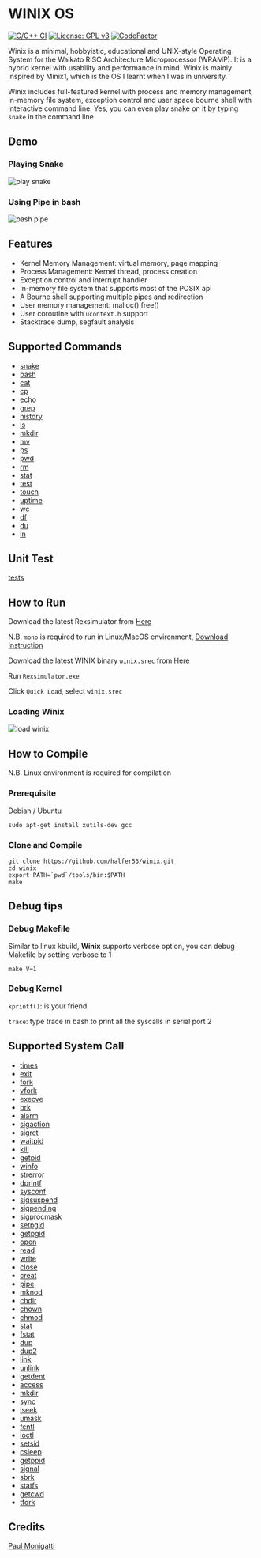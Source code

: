 # WINIX OS

[![C/C++ CI](https://github.com/halfer53/winix/actions/workflows/ccpp.yml/badge.svg)](https://github.com/halfer53/winix/actions/workflows/ccpp.yml) [![License: GPL v3](https://img.shields.io/badge/License-GPLv3-blue.svg)](https://www.gnu.org/licenses/gpl-3.0) [![CodeFactor](https://www.codefactor.io/repository/github/halfer53/winix/badge/master)](https://www.codefactor.io/repository/github/halfer53/winix/overview/master)

Winix is a minimal, hobbyistic, educational and UNIX-style Operating System for the Waikato RISC Architecture Microprocessor (WRAMP). It is a hybrid kernel with usability and performance in mind. Winix is mainly inspired by Minix1, which is the OS I learnt when I was in university.

Winix includes full-featured kernel with process and memory management, in-memory file system, exception control and user space bourne shell with interactive command line. Yes, you can even play snake on it by typing ```snake``` in the command line 

## Demo

### Playing Snake
![play snake](demo/snake.gif)

### Using Pipe in bash
![bash pipe](demo/bash_pipe_ls.gif)

## Features

 - Kernel Memory Management: virtual memory, page mapping
 - Process Management: Kernel thread, process creation
 - Exception control and interrupt handler
 - In-memory file system that supports most of the POSIX api
 - A Bourne shell supporting multiple pipes and redirection
 - User memory management: malloc() free()
 - User coroutine with ```ucontext.h``` support
 - Stacktrace dump, segfault analysis

## Supported Commands

 - [snake](user/commands/snake.c)
 - [bash](user/bash/bash.c)
 - [cat](user/commands/cat.c)
 - [cp](user/commands/cp.c)
 - [echo](user/commands/echo.c)
 - [grep](user/commands/grep.c)
 - [history](user/commands/history.c)
 - [ls](user/commands/ls.c)
 - [mkdir](user/commands/mkdir.c)
 - [mv](user/commands/mv.c)
 - [ps](user/commands/ps.c)
 - [pwd](user/commands/pwd.c)
 - [rm](user/commands/rm.c)
 - [stat](user/commands/stat.c)
 - [test](user/commands/test.c)
 - [touch](user/commands/touch.c)
 - [uptime](user/commands/uptime.c)
 - [wc](user/commands/wc.c)
 - [df](user/commands/df.c)
 - [du](user/commands/du.c)
 - [ln](user/commands/ln.c)

## Unit Test

[tests](tests)

## How to Run

Download the latest Rexsimulator from [Here](https://github.com/halfer53/rexsimulator/releases)

N.B. `mono` is required to run in Linux/MacOS environment, [Download Instruction](https://www.mono-project.com/download/stable/#download-lin)

Download the latest WINIX binary ```winix.srec``` from [Here](https://github.com/halfer53/winix/releases)

Run ```Rexsimulator.exe```

Click ```Quick Load```, select ```winix.srec```

### Loading Winix
![load winix](demo/load_winix.gif)

## How to Compile
N.B. Linux environment is required for compilation
### Prerequisite

Debian / Ubuntu

```shell
sudo apt-get install xutils-dev gcc
```

### Clone and Compile

```shell
git clone https://github.com/halfer53/winix.git
cd winix
export PATH=`pwd`/tools/bin:$PATH
make
```

## Debug tips

### Debug Makefile

Similar to linux kbuild, **Winix** supports verbose option, you can debug Makefile by setting verbose to 1

```shell
make V=1
```

### Debug Kernel

`kprintf()`: is your friend. 

`trace`: type trace in bash to print all the syscalls in serial port 2 


## Supported System Call

 - [times](kernel/system/do_times.c#L23)
 - [exit](kernel/system/do_exit_wait.c#L249)
 - [fork](kernel/system/do_fork.c#L135)
 - [vfork](kernel/system/do_fork.c#L152)
 - [execve](kernel/system/do_execve.c#L48)
 - [brk](kernel/system/do_brk.c#L94)
 - [alarm](kernel/system/do_alarm.c#L29)
 - [sigaction](kernel/system/do_sigaction.c#L44)
 - [sigret](kernel/system/do_sigreturn.c#L19)
 - [waitpid](kernel/system/do_exit_wait.c#L36)
 - [kill](kernel/system/do_kill.c#L57)
 - [getpid](kernel/system/do_getpid.c#L20)
 - [winfo](kernel/system/do_winfo.c#L19)
 - [strerror](kernel/system/do_dprintf.c#L21)
 - [dprintf](kernel/system/do_dprintf.c#L52)
 - [sysconf](kernel/system/do_sysconf.c#L4)
 - [sigsuspend](kernel/system/do_sigsuspend.c#L18)
 - [sigpending](kernel/system/do_sigpending.c#L17)
 - [sigprocmask](kernel/system/do_sigprocmask.c#L20)
 - [setpgid](kernel/system/do_setpgid.c#L3)
 - [getpgid](kernel/system/do_getpgid.c#L4)
 - [open](fs/system/open_close.c#L119)
 - [read](fs/system/read_write.c#L28)
 - [write](fs/system/read_write.c#L35)
 - [close](fs/system/open_close.c#L137)
 - [creat](fs/system/open_close.c#L128)
 - [pipe](fs/system/pipe.c#L39)
 - [mknod](fs/system/mknod.c#L44)
 - [chdir](fs/system/chdir_mkdir.c#L68)
 - [chown](fs/system/chown_chmod.c#L11)
 - [chmod](fs/system/chown_chmod.c#L33)
 - [stat](fs/system/stat.c#L47)
 - [fstat](fs/system/stat.c#L56)
 - [dup](fs/system/dup.c#L50)
 - [dup2](fs/system/dup.c#L54)
 - [link](fs/system/link_unlink.c#L72)
 - [unlink](fs/system/link_unlink.c#L81)
 - [getdent](fs/system/getdent.c#L58)
 - [access](fs/system/umask_access.c#L38)
 - [mkdir](fs/system/chdir_mkdir.c#L75)
 - [sync](fs/system/sync.c#L6)
 - [lseek](fs/system/lseek.c#L58)
 - [umask](fs/system/umask_access.c#L14)
 - [fcntl](fs/system/fcntl.c#L26)
 - [ioctl](fs/system/ioctl.c#L15)
 - [setsid](/kernel/system/do_setsid.c#L3)
 - [csleep](kernel/system/do_csleep.c#L17)
 - [getppid](kernel/system/do_getpid.c#L25)
 - [signal](kernel/system/do_sigaction.c#L70)
 - [sbrk](kernel/system/do_brk.c#L85)
 - [statfs](fs/system/statfs.c#L43)
 - [getcwd](fs/system/getcwd.c#L4)
 - [tfork](kernel/system/do_fork.c#L172)

## Credits
[Paul Monigatti](https://nz.linkedin.com/in/paulmonigatti)
